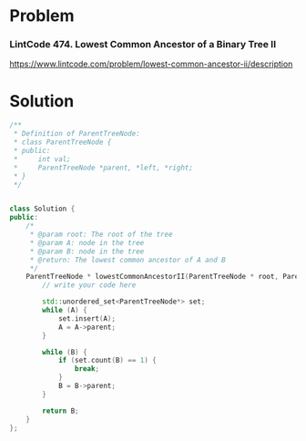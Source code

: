 
# Problem
### LintCode 474. Lowest Common Ancestor of a Binary Tree II
https://www.lintcode.com/problem/lowest-common-ancestor-ii/description

# Solution
```c++
/**
 * Definition of ParentTreeNode:
 * class ParentTreeNode {
 * public:
 *     int val;
 *     ParentTreeNode *parent, *left, *right;
 * }
 */


class Solution {
public:
    /*
     * @param root: The root of the tree
     * @param A: node in the tree
     * @param B: node in the tree
     * @return: The lowest common ancestor of A and B
     */
    ParentTreeNode * lowestCommonAncestorII(ParentTreeNode * root, ParentTreeNode * A, ParentTreeNode * B) {
        // write your code here

        std::unordered_set<ParentTreeNode*> set;
        while (A) {
            set.insert(A);
            A = A->parent;
        }

        while (B) {
            if (set.count(B) == 1) {
                break;
            }
            B = B->parent;
        }

        return B;
    }
};
```